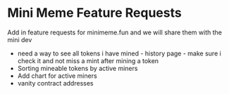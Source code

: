 # Mini Meme Feature Requests

Add in feature requests for minimeme.fun and we will share them with the mini dev

- need a way to see all tokens i have mined - history page - make sure i check it and not miss a mint after mining a token
- Sorting mineable tokens by active miners
- Add chart for active miners
- vanity contract addresses
